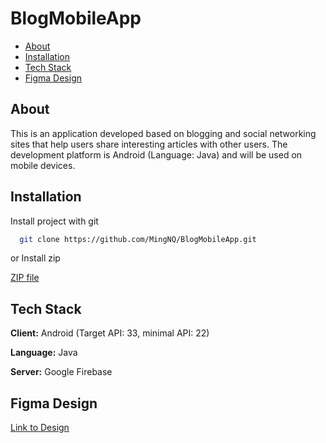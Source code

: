 # BlogMobileApp

- [About](https://github.com/MingNQ/BlogMobileApp?tab=readme-ov-file#about)
- [Installation](https://github.com/MingNQ/BlogMobileApp?tab=readme-ov-file#installation)
- [Tech Stack](https://github.com/MingNQ/BlogMobileApp?tab=readme-ov-file#tech-stack)
- [Figma Design](https://github.com/MingNQ/BlogMobileApp?tab=readme-ov-file#tech-stack)

## About

This is an application developed based on blogging and social networking sites that help users share interesting articles with other users. The development platform is Android (Language: Java) and will be used on mobile devices.

## Installation

Install project with git 

```bash
  git clone https://github.com/MingNQ/BlogMobileApp.git
```
  or Install zip 

  [ZIP file](https://github.com/MingNQ/BlogMobileApp/archive/refs/heads/master.zip)


## Tech Stack

**Client:** Android (Target API: 33, minimal API: 22)

**Language:** Java

**Server:** Google Firebase

## Figma Design

[Link to Design](https://www.figma.com/design/IAzCm1CfjDo0xNFMw8lD1i/Blog-mobile-app?node-id=0-1&t=wE0Pdg2s0KLZ6p2Q-1)

